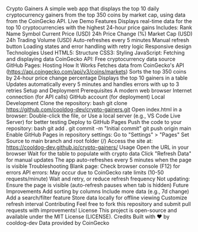 Crypto Gainers
A simple web app that displays the top 10 daily cryptocurrency gainers from the top 350 coins by market cap, using data from the CoinGecko API.
Live Demo
Features
Displays real-time data for the top 10 cryptocurrencies with the highest 24-hour price gains
Includes:
Rank
Name
Symbol
Current Price (USD)
24h Price Change (%)
Market Cap (USD)
24h Trading Volume (USD)
Auto-refreshes every 5 minutes
Manual refresh button
Loading states and error handling with retry logic
Responsive design
Technologies Used
HTML5: Structure
CSS3: Styling
JavaScript: Fetching and displaying data
CoinGecko API: Free cryptocurrency data source
GitHub Pages: Hosting
How It Works
Fetches data from CoinGecko's API (https://api.coingecko.com/api/v3/coins/markets)
Sorts the top 350 coins by 24-hour price change percentage
Displays the top 10 gainers in a table
Updates automatically every 5 minutes and handles errors with up to 3 retries
Setup and Deployment
Prerequisites
A modern web browser
Internet connection (for API calls)
GitHub account (for deployment)
Local Development
Clone the repository:
bash
git clone https://github.com/cooldog-dev/crypto-gainers.git
Open index.html in a browser:
Double-click the file, or
Use a local server (e.g., VS Code Live Server) for better testing
Deploy to GitHub Pages
Push the code to your repository:
bash
git add .
git commit -m "Initial commit"
git push origin main
Enable GitHub Pages in repository settings:
Go to "Settings" > "Pages"
Set Source to main branch and root folder (/)
Access the site at: https://cooldog-dev.github.io/crypto-gainers/
Usage
Open the URL in your browser
Wait for the table to populate with crypto data
Click "Refresh Data" for manual updates
The app auto-refreshes every 5 minutes when the page is visible
Troubleshooting
Blank page: Check browser console (F12) for errors
API errors: 
May occur due to CoinGecko rate limits (10-50 requests/minute)
Wait and retry, or reduce refresh frequency
Not updating: Ensure the page is visible (auto-refresh pauses when tab is hidden)
Future Improvements
Add sorting by columns
Include more data (e.g., 7d change)
Add a search/filter feature
Store data locally for offline viewing
Customize refresh interval
Contributing
Feel free to fork this repository and submit pull requests with improvements!
License
This project is open-source and available under the MIT License (LICENSE).
Credits
Built with ❤️ by cooldog-dev
Data provided by CoinGecko
